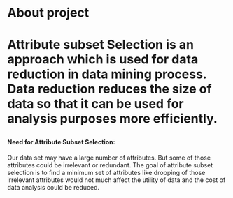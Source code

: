 

<h1> About project<h1>
  
  <p>Attribute subset Selection is an approach which is used for data reduction in data mining process. Data reduction reduces the size of data so that it can be used for analysis purposes more efficiently.</p>
  <h4>Need for Attribute Subset Selection:</h4>
  <p>Our data set may have a large number of attributes. But some of those attributes could be irrelevant or redundant. The goal of attribute subset selection is to find a minimum set of attributes like dropping of those irrelevant attributes would not much affect the utility of data and the cost of data analysis could be reduced.</p>
